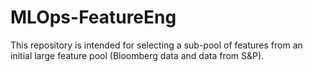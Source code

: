 # MLOps-FeatureEng
This repository is intended for selecting a sub-pool of features from an initial large feature pool (Bloomberg data and data from S&amp;P).
